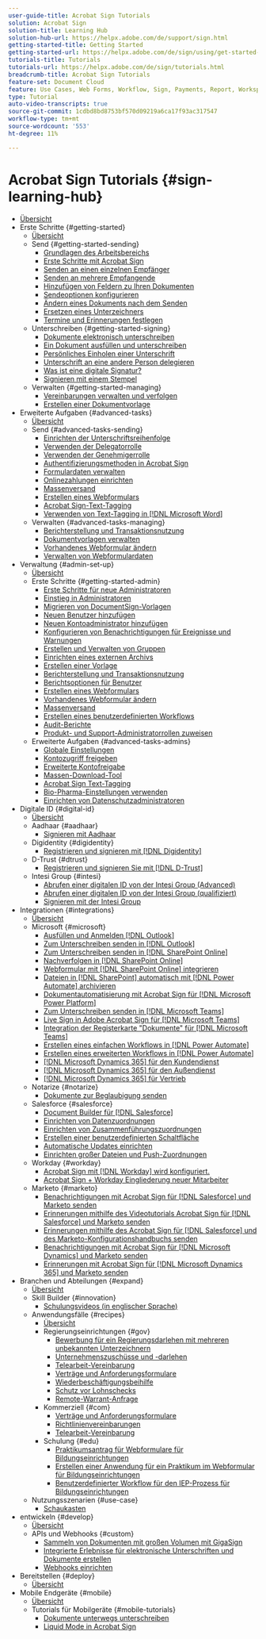 ```yaml
---
user-guide-title: Acrobat Sign Tutorials
solution: Acrobat Sign
solution-title: Learning Hub
solution-hub-url: https://helpx.adobe.com/de/support/sign.html
getting-started-title: Getting Started
getting-started-url: https://helpx.adobe.com/de/sign/using/get-started-guide.html
tutorials-title: Tutorials
tutorials-url: https://helpx.adobe.com/de/sign/tutorials.html
breadcrumb-title: Acrobat Sign Tutorials
feature-set: Document Cloud
feature: Use Cases, Web Forms, Workflow, Sign, Payments, Report, Workspace, Deadline, Administration, Digital ID, Form, Integrations, Mobile, Skill Builder
type: Tutorial
auto-video-transcripts: true
source-git-commit: 1cdbd8bd8753bf570d09219a6ca17f93ac317547
workflow-type: tm+mt
source-wordcount: '553'
ht-degree: 11%

---
```



# Acrobat Sign Tutorials {#sign-learning-hub}

+ [Übersicht](overview.md)
+ Erste Schritte {#getting-started}
   + [Übersicht](sign-beginner-tutorials/beginner-users-overview.md)
   + Send {#getting-started-sending}
      + [Grundlagen des Arbeitsbereichs](sign-beginner-tutorials/quick-tour.md)
      + [Erste Schritte mit Acrobat Sign](sign-beginner-tutorials/new-sender.md)
      + [Senden an einen einzelnen Empfänger](sign-beginner-tutorials/send-to-single-recipient.md)
      + [Senden an mehrere Empfangende](sign-beginner-tutorials/send-to-multiple-recipients.md)
      + [Hinzufügen von Feldern zu Ihren Dokumenten](sign-beginner-tutorials/adding-fields.md)
      + [Sendeoptionen konfigurieren](sign-beginner-tutorials/sending-options.md)
      + [Ändern eines Dokuments nach dem Senden](sign-beginner-tutorials/modify-in-flight.md)
      + [Ersetzen eines Unterzeichners](sign-beginner-tutorials/replace-signer.md)
      + [Termine und Erinnerungen festlegen](sign-beginner-tutorials/set-deadlines-reminders.md)
   + Unterschreiben {#getting-started-signing}
      + [Dokumente elektronisch unterschreiben](sign-beginner-tutorials/electronically-sign-a-document.md)
      + [Ein Dokument ausfüllen und unterschreiben](sign-beginner-tutorials/fill-and-sign.md)
      + [Persönliches Einholen einer Unterschrift](sign-beginner-tutorials/sign-in-person.md)
      + [Unterschrift an eine andere Person delegieren](sign-beginner-tutorials/delegate-signing.md)
      + [Was ist eine digitale Signatur?](sign-beginner-tutorials/sign-with-a-digital-signature.md)
      + [Signieren mit einem Stempel](sign-beginner-tutorials/sign-with-a-stamp.md)
   + Verwalten {#getting-started-managing}
      + [Vereinbarungen verwalten und verfolgen](sign-beginner-tutorials/manage-and-track.md)
      + [Erstellen einer Dokumentvorlage](https://experienceleague.adobe.com/docs/document-cloud-learn/sign-learning-hub/admin-set-up/getting-started-admin/create-a-template.html?lang=de)
+ Erweiterte Aufgaben {#advanced-tasks}
   + [Übersicht](sign-advanced-users/advanced-users-overview.md)
   + Send {#advanced-tasks-sending}
      + [Einrichten der Unterschriftsreihenfolge](sign-advanced-users/setting-up-routing.md)
      + [Verwenden der Delegatorrolle](sign-advanced-users/delegate-signature.md)
      + [Verwenden der Genehmigerrolle](sign-advanced-users/add-an-approver.md)
      + [Authentifizierungsmethoden in Acrobat Sign](sign-advanced-users/authentication-methods.md)
      + [Formulardaten verwalten](sign-advanced-users/manage-form-data.md)
      + [Onlinezahlungen einrichten](sign-advanced-users/set-up-online-payments.md)
      + [Massenversand](https://experienceleague.adobe.com/docs/document-cloud-learn/sign-learning-hub/admin-set-up/getting-started-admin/megasign.html?lang=de)
      + [Erstellen eines Webformulars](https://experienceleague.adobe.com/docs/document-cloud-learn/sign-learning-hub/admin-set-up/getting-started-admin/webform.html?lang=de)
      + [Acrobat Sign-Text-Tagging](https://experienceleague.adobe.com/docs/document-cloud-learn/sign-learning-hub/admin-set-up/advanced-tasks-admins/adobe-sign-text-tagging.html?lang=de)
      + [Verwenden von Text-Tagging in  [!DNL Microsoft Word]](sign-advanced-users/text-tagging-word.md)
   + Verwalten {#advanced-tasks-managing}
      + [Berichterstellung und Transaktionsnutzung](sign-advanced-users/creating-a-report.md)
      + [Dokumentvorlagen verwalten](sign-advanced-users/edit-a-template.md)
      + [Vorhandenes Webformular ändern](sign-advanced-users/modify-webform.md)
      + [Verwalten von Webformulardaten](sign-advanced-users/manage-webform-data.md)
+ Verwaltung {#admin-set-up}
   + [Übersicht](admin/intro-admin-overview.md)
   + Erste Schritte {#getting-started-admin}
      + [Erste Schritte für neue Administratoren](admin/get-started-admin.md)
      + [Einstieg in Administratoren](admin/up-and-running-admin.md)
      + [Migrieren von DocumentSign-Vorlagen](admin/docusign-templates.md)
      + [Neuen Benutzer hinzufügen](admin/add-users-to-your-account.md)
      + [Neuen Kontoadministrator hinzufügen](admin/add-admin.md)
      + [Konfigurieren von Benachrichtigungen für Ereignisse und Warnungen](admin/set-up-shared-events-and-alert.md)
      + [Erstellen und Verwalten von Gruppen](admin/create-and-manage-groups.md)
      + [Einrichten eines externen Archivs](admin/set-up-your-external-archive.md)
      + [Erstellen einer Vorlage](sign-advanced-users/create-a-template.md)
      + [Berichterstellung und Transaktionsnutzung](https://experienceleague.adobe.com/de/docs/document-cloud-learn/sign-learning-hub/advanced-tasks/advanced-tasks-managing/creating-a-report)
      + [Berichtsoptionen für Benutzer](admin/report-options.md)
      + [Erstellen eines Webformulars](sign-advanced-users/webform.md)
      + [Vorhandenes Webformular ändern](https://experienceleague.adobe.com/docs/document-cloud-learn/sign-learning-hub/advanced-tasks/advanced-tasks-managing/modify-webform.html?lang=de)
      + [Massenversand](sign-advanced-users/megasign.md)
      + [Erstellen eines benutzerdefinierten Workflows](admin/building-a-custom-workflow.md)
      + [Audit-Berichte](admin/audit-reports.md)
      + [Produkt- und Support-Administratorrollen zuweisen](admin/promote-admin.md)
   + Erweiterte Aufgaben {#advanced-tasks-admins}
      + [Globale Einstellungen](admin/learn-about-global-settings.md)
      + [Kontozugriff freigeben](admin/share-account-access.md)
      + [Erweiterte Kontofreigabe](admin/advanced-account-sharing.md)
      + [Massen-Download-Tool](admin/bulk-download-tool.md)
      + [Acrobat Sign Text-Tagging](sign-advanced-users/adobe-sign-text-tagging.md)
      + [Bio-Pharma-Einstellungen verwenden](admin/use-bio-pharma-settings.md)
      + [Einrichten von Datenschutzadministratoren](admin/privacy.md)
+ Digitale ID {#digital-id}
   + [Übersicht](digitalid/digitalid-overview.md)
   + Aadhaar {#aadhaar}
      + [Signieren mit Aadhaar](digitalid/aadhaar-sign.md)
   + Digidentity {#digidentity}
      + [Registrieren und signieren mit  [!DNL Digidentity]](digitalid/digidentity-sign.md)
   + D-Trust {#dtrust}
      + [Registrieren und signieren Sie mit [!DNL D-Trust]](digitalid/d-trust.md)
   + Intesi Group {#intesi}
      + [Abrufen einer digitalen ID von der Intesi Group (Advanced)](digitalid/intesi-advanced.md)
      + [Abrufen einer digitalen ID von der Intesi Group (qualifiziert)](digitalid/intesi-qualified.md)
      + [Signieren mit der Intesi Group](digitalid/intesi-sign.md)
+ Integrationen {#integrations}
   + [Übersicht](integrations/integrations-overview.md)
   + Microsoft {#microsoft}
      + [Ausfüllen und Anmelden  [!DNL Outlook]](integrations/fill-and-sign-doc-microsoft-outlook.md)
      + [Zum Unterschreiben senden in  [!DNL Outlook]](integrations/send-for-signature-with-outlook.md)
      + [Zum Unterschreiben senden in  [!DNL SharePoint Online]](integrations/send-for-signature-with-sharepoint-online.md)
      + [Nachverfolgen in  [!DNL SharePoint Online]](integrations/track-an-agreement-with-sharepoint-online.md)
      + [Webformular mit  [!DNL SharePoint Online] integrieren](integrations/integrate-web-form-sharepoint-online.md)
      + [Dateien in  [!DNL SharePoint]  automatisch mit  [!DNL Power Automate] archivieren](integrations/auto-archive-sharepoint-power-automate.md)
      + [Dokumentautomatisierung mit Acrobat Sign für  [!DNL Microsoft Power Platform]](integrations/documentautomation.md)
      + [Zum Unterschreiben senden in  [!DNL Microsoft Teams]](integrations/adobe-sign-teams-mortgage.md)
      + [Live Sign in Adobe Acrobat Sign für  [!DNL Microsoft Teams]](integrations/live-sign-microsoft-teams.md)
      + [Integration der Registerkarte &quot;Dokumente&quot; für  [!DNL Microsoft Teams]](integrations/acrobat-sign-teams-documents-tab.md)
      + [Erstellen eines einfachen Workflows in  [!DNL Power Automate]](integrations/simple-workflow-power-automate.md)
      + [Erstellen eines erweiterten Workflows in  [!DNL Power Automate]](integrations/advanced-workflow-power-automate.md)
      + [[!DNL Microsoft Dynamics 365] für den Kundendienst](integrations/dynamics-customer-service.md)
      + [[!DNL Microsoft Dynamics 365] für den Außendienst](integrations/dynamics-field-service.md)
      + [[!DNL Microsoft Dynamics 365] für Vertrieb](integrations/dynamics-sales.md)
   + Notarize {#notarize}
      + [Dokumente zur Beglaubigung senden](integrations/send-document-notarize.md)
   + Salesforce {#salesforce}
      + [Document Builder für  [!DNL Salesforce]](integrations/create-an-agreement-template.md)
      + [Einrichten von Datenzuordnungen](integrations/set-up-data-mapping.md)
      + [Einrichten von Zusammenführungszuordnungen](integrations/set-up-merging-map.md)
      + [Erstellen einer benutzerdefinierten Schaltfläche](integrations/create-a-custom-button.md)
      + [Automatische Updates einrichten](integrations/salesforce-automatic-updates.md)
      + [Einrichten großer Dateien und Push-Zuordnungen](integrations/salesforce-large-files.md)
   + Workday {#workday}
      + [Acrobat Sign mit  [!DNL Workday] wird konfiguriert.](integrations/workday.md)
      + [Acrobat Sign + Workday Eingliederung neuer Mitarbeiter](integrations/acrobat-sign-workday-onboarding.md)
   + Marketo {#marketo}
      + [Benachrichtigungen mit Acrobat Sign für  [!DNL Salesforce]  und Marketo senden](integrations/marketo-salesforce-sms.md)
      + [Erinnerungen mithilfe des Videotutorials Acrobat Sign für  [!DNL Salesforce]  und Marketo senden](integrations/marketo-salesforce-reminder-video.md)
      + [Erinnerungen mithilfe des Acrobat Sign für  [!DNL Salesforce]  und des Marketo-Konfigurationshandbuchs senden](integrations/marketo-salesforce-reminder.md)
      + [Benachrichtigungen mit Acrobat Sign für  [!DNL Microsoft Dynamics]  und Marketo senden](integrations/marketo-dynamics-sms.md)
      + [Erinnerungen mit Acrobat Sign für  [!DNL Microsoft Dynamics 365]  und Marketo senden](integrations/marketo-dynamics-reminder.md)
+ Branchen und Abteilungen {#expand}
   + [Übersicht](sign-usecase/expand-inspire-overview.md)
   + Skill Builder {#innovation}
      + [Schulungsvideos (in englischer Sprache)](sign-usecase/innovation-series.md)
   + Anwendungsfälle {#recipes}
      + [Übersicht](sign-usecase/recipes.md)
      + Regierungseinrichtungen {#gov}
         + [Bewerbung für ein Regierungsdarlehen mit mehreren unbekannten Unterzeichnern](sign-usecase/webform-multiple-signers.md)
         + [Unternehmenszuschüsse und -darlehen](sign-usecase/usecasegovgrants.md)
         + [Telearbeit-Vereinbarung](sign-usecase/usecasegovtelework.md)
         + [Verträge und Anforderungsformulare](sign-usecase/usecasegovcontracts.md)
         + [Wiederbeschäftigungsbeihilfe](sign-usecase/usecasegovreemployment.md)
         + [Schutz vor Lohnschecks](sign-usecase/usecasegovpaycheck.md)
         + [Remote-Warrant-Anfrage](sign-usecase/usecasegovremote.md)
      + Kommerziell {#com}
         + [Verträge und Anforderungsformulare](sign-usecase/usecasecomcontracts.md)
         + [Richtlinienvereinbarungen](sign-usecase/usecasecompolicy.md)
         + [Telearbeit-Vereinbarung](sign-usecase/usecasecomtelework.md)
      + Schulung {#edu}
         + [Praktikumsantrag für Webformulare für Bildungseinrichtungen](sign-usecase/usecase-edu-intern.md)
         + [Erstellen einer Anwendung für ein Praktikum im Webformular für Bildungseinrichtungen](sign-usecase/usecase-edu-intern-create.md)
         + [Benutzerdefinierter Workflow für den IEP-Prozess für Bildungseinrichtungen](sign-usecase/usecase-edu-iep.md)
   + Nutzungsszenarien {#use-case}
      + [Schaukasten](sign-usecase/use-case-showcase.md)
+ entwickeln {#develop}
   + [Übersicht](develop/develop-overview.md)
   + APIs und Webhooks {#custom}
      + [Sammeln von Dokumenten mit großen Volumen mit GigaSign](develop/gigasign.md)
      + [Integrierte Erlebnisse für elektronische Unterschriften und Dokumente erstellen](develop/embeddedesignature.md)
      + [Webhooks einrichten](develop/webhooks.md)
+ Bereitstellen {#deploy}
   + [Übersicht](deploy-overview.md)
+ Mobile Endgeräte {#mobile}
   + [Übersicht](mobile/mobile-overview.md)
   + Tutorials für Mobilgeräte {#mobile-tutorials}
      + [Dokumente unterwegs unterschreiben](mobile/sign-mobile.md)
      + [Liquid Mode in Acrobat Sign](mobile/liquidmode.md)
